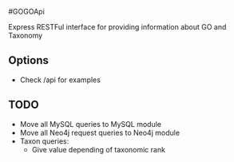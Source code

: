 #GOGOApi

Express RESTFul interface for providing information about GO and Taxonomy

## Options

* Check /api for examples


## TODO
* Move all MySQL queries to MySQL module
* Move all Neo4j request queries to Neo4j module
* Taxon queries:
  * Give value depending of taxonomic rank

